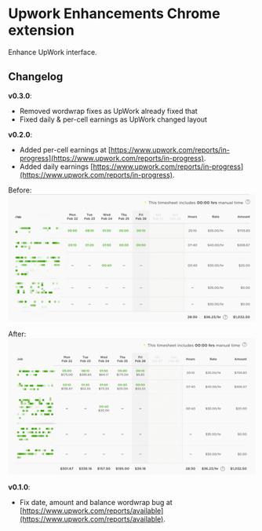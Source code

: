 # Upwork Enhancements Chrome extension

Enhance UpWork interface.

## Changelog

**v0.3.0**:

* Removed wordwrap fixes as UpWork already fixed that
* Fixed daily & per-cell earnings as UpWork changed layout

**v0.2.0**:

* Added per-cell earnings at [https://www.upwork.com/reports/in-progress](https://www.upwork.com/reports/in-progress).
* Added daily earnings [https://www.upwork.com/reports/in-progress](https://www.upwork.com/reports/in-progress).

Before:
![Before](images/reports/in-progress/before.png)

After:
![After](images/reports/in-progress/after.png)

**v0.1.0**:

* Fix date, amount and balance wordwrap bug at [https://www.upwork.com/reports/available](https://www.upwork.com/reports/available).
